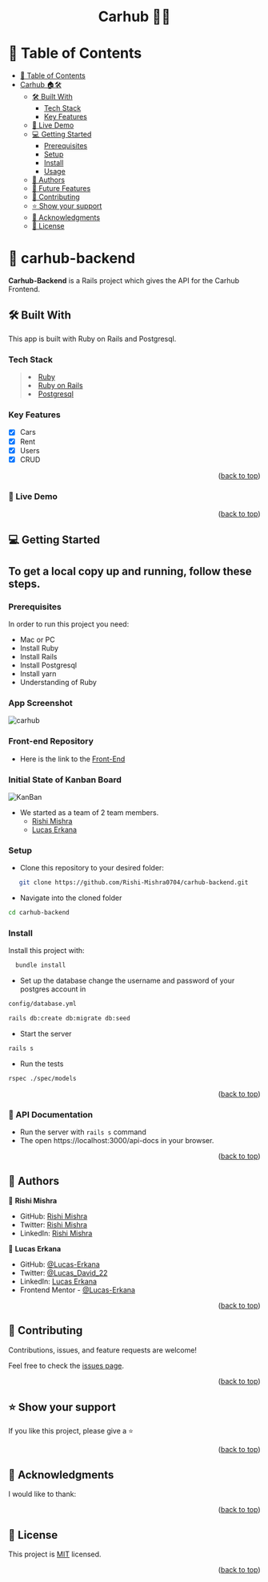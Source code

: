 <a name="readme-top"></a>

<div align="center">
  <br/>

  <h1><b>Carhub 🚗🏢</b></h1>

</div>

<!-- TABLE OF CONTENTS -->

# 📗 Table of Contents

- [📗 Table of Contents](#-table-of-contents)
- [ Carhub 🏠️🛠️ ](#-about-project-)
  - [🛠 Built With ](#-built-with-)
    - [Tech Stack ](#tech-stack-)
    - [Key Features ](#key-features-)
  - [🚀 Live Demo ](#-live-demo-)
  - [💻 Getting Started ](#-getting-started-)
    - [Prerequisites](#prerequisites)
    - [Setup](#setup)
    - [Install](#install)
    - [Usage](#usage)
  - [👥 Authors ](#-authors-)
  - [🔭 Future Features ](#-future-features-)
  - [🤝 Contributing ](#-contributing-)
  - [⭐️ Show your support ](#️-show-your-support-)
  - [🙏 Acknowledgments ](#-acknowledgments-)
  - [📝 License ](#-license-)

<!-- PROJECT DESCRIPTION -->

# 📖 carhub-backend <a name="about-project"></a> <a name="about-project"></a>

**Carhub-Backend** is a Rails project which gives the API for the Carhub Frontend.

## 🛠 Built With <a name="built-with"></a>

This app is built with Ruby on Rails and Postgresql.

### Tech Stack <a name="tech-stack"></a>

> <li><a href="https://www.ruby-lang.org/en/">Ruby</a></li>
> <li><a href="https://rubyonrails.org/">Ruby on Rails</a></li>
> <li><a href="https://www.postgresql.org/">Postgresql</a></li>


<!-- Features -->

### Key Features <a name="key-features"></a>

- [x] Cars 
- [x] Rent
- [x] Users
- [x] CRUD

<p align="right">(<a href="#readme-top">back to top</a>)</p>

### 🚀 Live Demo <a name="live-demo"></a>

<a href="https://carhub-lr.vercel.app/"></a>

<p align="right">(<a href="#readme-top">back to top</a>)</p>

<!-- GETTING STARTED -->

## 💻 Getting Started <a name="getting-started"></a>

## To get a local copy up and running, follow these steps.

### Prerequisites

In order to run this project you need:

- Mac or PC
- Install Ruby
- Install Rails
- Install Postgresql
- Install yarn
- Understanding of Ruby

### App Screenshot

![carhub](https://github.com/Rishi-Mishra0704/carhub-backend/assets/41428579/c1b7dd86-f14e-492b-ab10-655a3c2ec1b1)


### Front-end Repository

- Here is the link to the [Front-End](https://github.com/Rishi-Mishra0704/carhub-frontend)

### Initial State of Kanban Board

![KanBan](https://github.com/users/Lucas-Erkana/projects/6/views/1?layout=board)

- We started as a team of 2 team members.
  - [Rishi Mishra](https://github.com/Rishi-Mishra0704)
  - [Lucas Erkana](https://github.com/Lucas-Erkana)
 

### Setup

- Clone this repository to your desired folder:

```sh
   git clone https://github.com/Rishi-Mishra0704/carhub-backend.git
```

- Navigate into the cloned folder

```sh
cd carhub-backend
```

### Install

Install this project with:

```sh
  bundle install
```

- Set up the database change the username and password of your postgres account in

```sh
config/database.yml
```

```sh
rails db:create db:migrate db:seed
```

- Start the server

```sh
rails s
```

- Run the tests

```sh
rspec ./spec/models
```

<p align="right">(<a href="#readme-top">back to top</a>)</p>

### :notebook: API Documentation <a name="api-docs"></a>

- Run the server with `rails s` command
- The open https://localhost:3000/api-docs in your browser.

<p align="right">(<a href="#readme-top">back to top</a>)</p>
<!-- AUTHORS -->

## 👥 Authors <a name="authors"></a>

👤 **Rishi Mishra**

- GitHub: [Rishi Mishra]( https://github.com/Rishi-Mishra0704)
- Twitter: [Rishi Mishra](https://twitter.com/RishiMi31357764)
- LinkedIn: [Rishi Mishra](https://www.linkedin.com/in/rishi-mishra-756718257/)

👤 **Lucas Erkana**

- GitHub: [@Lucas-Erkana](https://github.com/Lucas-Erkana)
- Twitter: [@Lucas_David_22](https://twitter.com/@Lucas_David_22)
- LinkedIn: [Lucas Erkana](https://www.linkedin.com/in/lucas-erkana/)
- Frontend Mentor - [@Lucas-Erkana](https://www.frontendmentor.io/profile/Lucas-Erkana)



<p align="right">(<a href="#readme-top">back to top</a>)</p>

<!-- CONTRIBUTING -->

## 🤝 Contributing <a name="contributing"></a>

Contributions, issues, and feature requests are welcome!

Feel free to check the [issues page](https://github.com/Rishi-Mishra0704/carhub-backend/issues).

<p align="right">(<a href="#readme-top">back to top</a>)</p>

<!-- SUPPORT -->

## ⭐️ Show your support <a name="support"></a>

If you like this project, please give a ⭐️

<p align="right">(<a href="#readme-top">back to top</a>)</p>

<!-- ACKNOWLEDGEMENTS -->

## 🙏 Acknowledgments <a name="acknowledgements"></a>

I would like to thank:



<p align="right">(<a href="#readme-top">back to top</a>)</p>

<!-- LICENSE -->

## 📝 License <a name="license"></a>

This project is [MIT](https://github.com/Rishi-Mishra0704/carhub-backend/blob/main/LICENSE.md) licensed.

<p align="right">(<a href="#readme-top">back to top</a>)</p>
